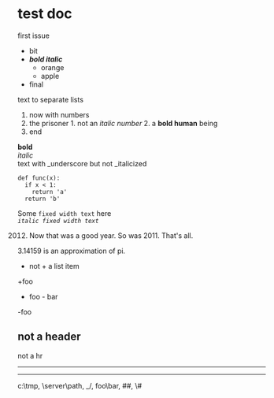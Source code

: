 #  test doc

first issue

  * bit
  * _**bold italic**_
    * orange
    * apple
  * final

text to separate lists

  1. now with numbers
  2. the prisoner
    1. not an _italic number_
    2. a **bold human** being
  3. end

**bold**  
_italic_  
text with _underscore but not _italicized  

    
    
    def func(x):
      if x < 1:
        return 'a'
      return 'b'
          

Some `fixed width text` here  
_`italic fixed width text`_

2012. Now that was a good year. So was 2011. That's all. 

3.14159 is an approximation of pi.

+ not + a list item 

+foo

- foo - bar 

-foo 

not a header  
--

not a hr  
  
---   
- - - 

c:\tmp, \\server\path, \_/, foo\bar, #\#, \\#

